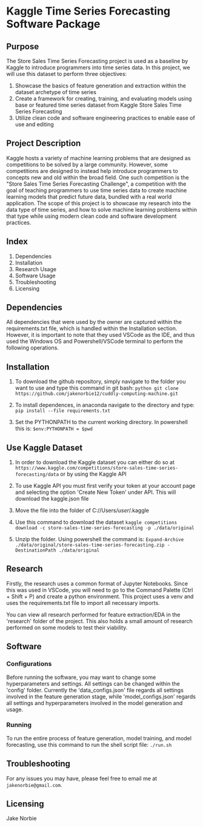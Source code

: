 # Kaggle Time Series Forecasting Software Package

## Purpose

The Store Sales Time Series Forecasting project is used as a baseline by Kaggle to introduce programmers into time series data. In this project, we will use this dataset to perform three objectives:

1. Showcase the basics of feature generation and extraction within the dataset archetype of time series
2. Create a framework for creating, training, and evaluating models using base or featured time series dataset from Kaggle Store Sales Time Series Forecasting
3. Utilize clean code and software engineering practices to enable ease of use and editing

## Project Description

Kaggle hosts a variety of machine learning problems that are designed as competitions to be solved by a large community. However, some competitions are designed to instead help introduce programmers to concepts new and old within the broad field. One such competition is the "Store Sales Time Series Forecasting Challenge", a competition with the goal of teaching programmers to use time series data to create machine learning models that predict future data, bundled with a real world application. The scope of this project is to showcase my research into the data type of time series, and how to solve machine learning problems within that type while using modern clean code and software development practices.

## Index

1. Dependencies
2. Installation
3. Research Usage
4. Software Usage
5. Troubleshooting
6. Licensing

## Dependencies

All dependencies that were used by the owner are captured within the requirements.txt file, which is handled within the Installation section. However, it is important to note that they used VSCode as the IDE, and thus used the Windows OS and Powershell/VSCode terminal to perform the following operations.

## Installation

1) To download the github repository, simply navigate to the folder you want to use and type this command in git bash:
```python git clone https://github.com/jakenorbie12/cuddly-computing-machine.git```

2) To install dependences, in anaconda navigate to the directory and type:
```pip install --file requirements.txt```

3) Set the PYTHONPATH to the current working directory. In powershell this is:
```$env:PYTHONPATH = $pwd```

## Use Kaggle Dataset

1) In order to download the Kaggle dataset you can either do so at `https://www.kaggle.com/competitions/store-sales-time-series-forecasting/data` or by using the Kaggle API

2) To use Kaggle API you must first verify your token at your account page and selecting the option 'Create New Token' under API. This will download the kaggle.json file

3) Move the file into the folder of C://Users/*user*/.kaggle

4) Use this command to download the dataset
```kaggle competitions download -c store-sales-time-series-forecasting -p ./data/original```

5) Unzip the folder. Using powershell the command is:
```Expand-Archive ./data/original/store-sales-time-series-forecasting.zip -DestinationPath ./data/original```

## Research

Firstly, the research uses a common format of Jupyter Notebooks. Since this was used in VSCode, you will need to go to the Command Palette (Ctrl + Shift + P) and create a python environment. This project uses a venv and uses the requirements.txt file to import all necessary imports.

You can view all research performed for feature extraction/EDA in the 'research' folder of the project. This also holds a small amount of research performed on some models to test their viability.

## Software

### Configurations

Before running the software, you may want to change some hyperparameters and settings. All settings can be changed within the 'config' folder. Currently the 'data_configs.json' file regards all settings involved in the feature generation stage, while 'model_configs.json' regards all settings and hyperparameters involved in the model generation and usage.

### Running

To run the entire process of feature generation, model training, and model forecasting, use this command to run the shell script file:
```./run.sh```

## Troubleshooting

For any issues you may have, please feel free to email me at `jakenorbie@gmail.com`.

## Licensing

Jake Norbie
